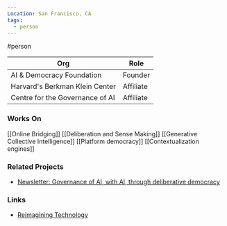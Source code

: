 ```yaml
---
Location: San Francisco, CA
tags:
  - person
---
```

#person

| Org                                 | Role               |
|-------------------------------------|--------------------|
| AI & Democracy Foundation           | Founder            |
| Harvard's Berkman Klein Center      | Affiliate          |
| Centre for the Governance of AI     | Affiliate          |


### Works On

[[Online Bridging]]
[[Deliberation and Sense Making]]
[[Generative Collective Intelligence]]
[[Platform democracy]]
[[Contextualization engines]]

### Related Projects

- [Newsletter: Governance of AI, with AI, through deliberative democracy](https://reimagine.aviv.me/)

### Links

- [Reimagining Technology](https://reimagine.aviv.me/)
